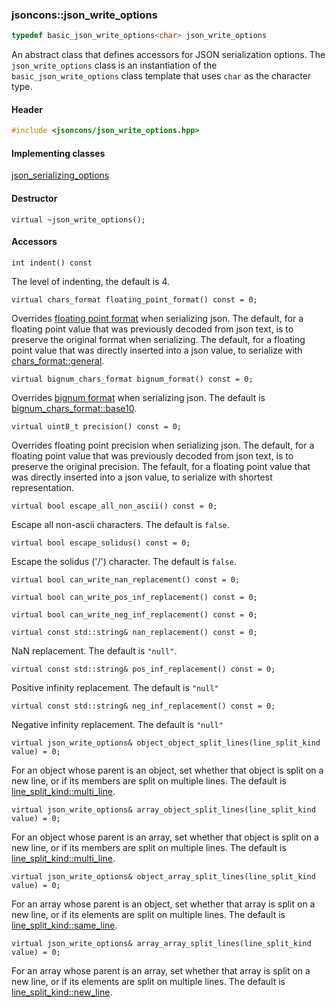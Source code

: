 ### jsoncons::json_write_options

```c++
typedef basic_json_write_options<char> json_write_options
```

An abstract class that defines accessors for JSON serialization options. The `json_write_options` class is an instantiation of the `basic_json_write_options` class template that uses `char` as the character type.

#### Header
```c++
#include <jsoncons/json_write_options.hpp>
```

#### Implementing classes

[json_serializing_options](json_serializing_options)

#### Destructor

    virtual ~json_write_options();

#### Accessors

    int indent() const
The level of indenting, the default is 4.

    virtual chars_format floating_point_format() const = 0;
Overrides [floating point format](chars_format.md) when serializing json.
The default, for a floating point value that was previously decoded from json text, is to preserve the original format when serializing.
The default, for a floating point value that was directly inserted into a json value, to serialize with [chars_format::general](chars_format.md). 

    virtual bignum_chars_format bignum_format() const = 0; 
Overrides [bignum format](bignum_chars_format.md) when serializing json.
The default is [bignum_chars_format::base10](bignum_chars_format.md). 

    virtual uint8_t precision() const = 0; 
Overrides floating point precision when serializing json. 
The default, for a floating point value that was previously decoded from json text, is to preserve the original precision. 
The fefault, for a floating point value that was directly inserted into a json value, to serialize with shortest representation. 

    virtual bool escape_all_non_ascii() const = 0;
Escape all non-ascii characters. The default is `false`.

    virtual bool escape_solidus() const = 0;
Escape the solidus ('/') character. The default is `false`.

    virtual bool can_write_nan_replacement() const = 0;

    virtual bool can_write_pos_inf_replacement() const = 0;

    virtual bool can_write_neg_inf_replacement() const = 0;

    virtual const std::string& nan_replacement() const = 0; 
NaN replacement. The default is `"null"`. 

    virtual const std::string& pos_inf_replacement() const = 0; 
Positive infinity replacement. The default is `"null"`

    virtual const std::string& neg_inf_replacement() const = 0; 
Negative infinity replacement. The default is `"null"`

    virtual json_write_options& object_object_split_lines(line_split_kind value) = 0;
For an object whose parent is an object, set whether that object is split on a new line, or if its members are split on multiple lines. The default is [line_split_kind::multi_line](line_split_kind.md).

    virtual json_write_options& array_object_split_lines(line_split_kind value) = 0;
For an object whose parent is an array, set whether that object is split on a new line, or if its members are split on multiple lines. The default is [line_split_kind::multi_line](line_split_kind.md).

    virtual json_write_options& object_array_split_lines(line_split_kind value) = 0;
For an array whose parent is an object, set whether that array is split on a new line, or if its elements are split on multiple lines. The default is [line_split_kind::same_line](line_split_kind).

    virtual json_write_options& array_array_split_lines(line_split_kind value) = 0;
For an array whose parent is an array, set whether that array is split on a new line, or if its elements are split on multiple lines. The default is [line_split_kind::new_line](line_split_kind).


